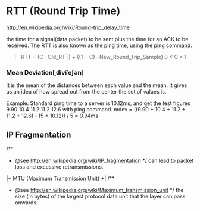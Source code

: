 
# RTT (Round Trip Time)

http://en.wikipedia.org/wiki/Round-trip_delay_time

the time for a signal(data packet) to be sent plus the time for an ACK to be received.
The RTT is also known as the ping time, using the ping command.

> RTT = (C · Old_RTT) + ((1 − C) · New_Round_Trip_Sample)    0 ≤ C < 1

### Mean Deviation[ˌdiviˈeʃən]
It is the mean of the distances between each value and the mean. It gives us an
idea of how spread out from the center the set of values is.

Example:
  Standard ping time to a server is 10.12ms, and get the test figures 
  9.90 10.4 11.2 11.2 12.6 with ping command.
  mdev = ((9.90 + 10.4 + 11.2 + 11.2 + 12.6) - (5 * 10.12)) / 5 = 0.94ms
  
  
  



## IP Fragmentation
/**
 * @see http://en.wikipedia.org/wiki/IP_fragmentation
 */
 can lead to packet loss and excessive retransmissions. 
 
 
|+ MTU (Maximum Transmission Unit) +|
/**
 * @see http://en.wikipedia.org/wiki/Maximum_transmission_unit
 */
the size (in bytes) of the largest protocol data unit that the layer can pass onwards